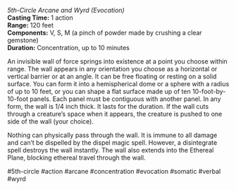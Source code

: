 *5th-Circle Arcane and Wyrd (Evocation)*    
**Casting Time:** 1 action    
**Range:** 120 feet  
**Components:** V, S, M (a pinch of powder made by crushing a clear gemstone)  
**Duration:** Concentration, up to 10 minutes

An invisible wall of force springs into existence at a point you choose within range. The wall appears in any orientation you choose as a horizontal or vertical barrier or at an angle. It can be free floating or resting on a solid surface. You can form it into a hemispherical dome or a sphere with a radius of up to 10 feet, or you can shape a flat surface made up of ten 10-foot-by-10-foot panels. Each panel must be contiguous with another panel. In any form, the wall is 1/4 inch thick. It lasts for the duration. If the wall cuts through a creature’s space when it appears, the creature is pushed to one side of the wall (your choice).

Nothing can physically pass through the wall. It is immune to all damage and can’t be dispelled by the dispel magic spell. However, a disintegrate spell destroys the wall instantly. The wall also extends into the Ethereal Plane, blocking ethereal travel through the wall.

#5th-circle #action #arcane #concentration #evocation #somatic #verbal #wyrd
